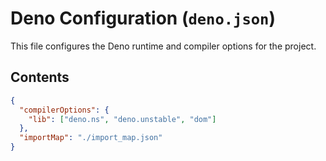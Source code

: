 # Deno Configuration (`deno.json`)

This file configures the Deno runtime and compiler options for the project.

## Contents

```json
{
  "compilerOptions": {
    "lib": ["deno.ns", "deno.unstable", "dom"]
  },
  "importMap": "./import_map.json"
}
